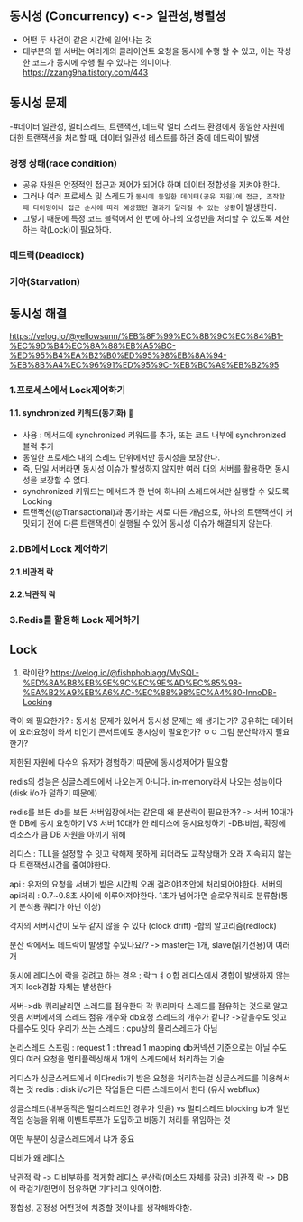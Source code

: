 ## 동시성 (Concurrency) <-> 일관성,병렬성
- 어떤 두 사건이 같은 시간에 일어나는 것
- 대부분의 웹 서버는 여러개의 클라이언트 요청을 동시에 수행 할 수 있고, 이는 작성한 코드가 동시에 수행 될 수 있다는 의미이다.
https://zzang9ha.tistory.com/443

## 동시성 문제
-#데이터 일관성, 멀티스레드, 트랜잭션, 데드락
멀티 스레드 환경에서 동일한 자원에 대한 트랜잭션을 처리할 때, 데이터 일관성 테스트를 하던 중에 데드락이 발생
### 경쟁 상태(race condition)
- 공유 자원은 안정적인 접근과 제어가 되어야 하며 데이터 정합성을 지켜야 한다.
- 그러나 여러 프로세스 및 스레드가 `동시에 동일한 데이터(공유 자원)에 접근, 조작할 때 타이밍이나 접근 순서에 따라 예상했던 결과가 달라질 수 있는 상황`이 발생한다.
- 그렇기 때문에 특정 코드 블럭에서 한 번에 하나의 요청만을 처리할 수 있도록 제한하는 락(Lock)이 필요하다.

### 데드락(Deadlock)
### 기아(Starvation)

## 동시성 해결
https://velog.io/@yellowsunn/%EB%8F%99%EC%8B%9C%EC%84%B1-%EC%9D%B4%EC%8A%88%EB%A5%BC-%ED%95%B4%EA%B2%B0%ED%95%98%EB%8A%94-%EB%8B%A4%EC%96%91%ED%95%9C-%EB%B0%A9%EB%B2%95
### 1.프로세스에서 Lock제어하기
#### 1.1. synchronized 키워드(동기화) 🤔
- 사용 : 메서드에 synchronized 키워드를 추가, 또는 코드 내부에 synchronized 블럭 추가
- 동일한 프로세스 내의 스레드 단위에서만 동시성을 보장한다. 
- 즉, 단일 서버라면 동시성 이슈가 발생하지 않지만 여러 대의 서버를 활용하면 동시성을 보장할 수 없다.
- synchronized 키워드는 메서드가 한 번에 하나의 스레드에서만 실행할 수 있도록 Locking
- 트랜잭션(@Transactional)과 동기화는 서로 다른 개념으로, 하나의 트랜잭션이 커밋되기 전에 다른 트랜잭션이 실행될 수 있어 동시성 이슈가 해결되지 않는다.

### 2.DB에서 Lock 제어하기
#### 2.1.비관적 락
#### 2.2.낙관적 락
### 3.Redis를 활용해 Lock 제어하기

## Lock 
1. 락이란?
https://velog.io/@fishphobiagg/MySQL-%ED%8A%B8%EB%9E%9C%EC%9E%AD%EC%85%98-%EA%B2%A9%EB%A6%AC-%EC%88%98%EC%A4%80-InnoDB-Locking



락이 왜 필요한가? : 동시성 문제가 있어서
동시성 문제는 왜 생기는가? 공유하는 데이터에 요러요청이 와서
비인기 콘서트에도 동시성이 필요한가? ㅇㅇ
그럼 분산락까지 필요한가?

제한된 자원에 다수의 유저가 경험하기 때문에 동시성제어가 필요함

redis의 성능은 싱글스레드에서 나오는게 아니다. in-memory라서 나오는 성능이다 (disk i/o가 덜하기 때문에)


redis를 보든 db를 보든 서버입장에서는 같은데 왜 분산락이 필요한가?
-> 서버 10대가 한 DB에 동시 요청하기 VS 서버 10대가 한 레디스에 동시요청하기
-DB:비쌈, 확장에 리소스가 큼
DB 자원을 아끼기 위해

레디스 : TLL을 설정할 수 잇고 락해제 못하게 되더라도 교착상태가 오래 지속되지 않는다
트랜잭션시간을 줄여야한다.

api : 유저의 요청을 서버가 받은 시간붜 오래 걸려야1초안에 처리되어야한다.
서버의 api처리 : 0.7~0.8초 사이에 이루어져야한다.
1초가 넘어가면 슬로우쿼리로 분류함(통계 분석용 쿼리가 아닌 이상)

각자의 서버시간이 모두 같지 않을 수 있다 (clock drift)
-합의 알고리즘(redlock)

분산 락에서도 데드락이 발생할 수있나요/?
-> master는 1개, slave(읽기전용)이 여러개

동시에 레디스에 락을 걸려고 하는 경우 : 락ㄱㅕㅇ합
레디스에서 경합이 발생하지 않는거지 lock경합 자체는 발생한다

서버->db 쿼리날리면 스레드를 점유한다
각 쿼리마다 스레드를 점유하는 것으로 알고잇음
서버에서의 스레드 점유 개수와 db요청 스레드의 개수가 같나?
->같을수도 잇고 다를수도 잇다
우리가 쓰는 스레드 : cpu상의 물리스레드가 아님

논리스레드
스프링 : request 1 : thread 1 mapping
db커넥션 기준으로는 아닐 수도 잇다
여러 요청을 멀티플렉싱해서 1개의 스레드에서 처리하는 기술

레디스가 싱글스레드에서 이다redis가 받은 요청을 처리하는걸 싱글스레드를 이용해서 하는 것
redis : disk i/o가은 작업들은 다른 스레드에서 한다 (유사 webflux)

싱글스레드(내부동작은 멀티스레드인 경우가 잇음) vs 멀티스레드 
blocking io가 일반적임
성능을 위해 이벤트루프가 도입하고 비동기 처리를 위임하는 것

어떤 부분이 싱글스레드에서 냐가 중요

디비가 왜 레디스 


낙관적 락 -> 디비부하를 적게함 레디스 분산락(메소드 자체를 잠금)
비관적 락 -> DB에 락걸기/한명이 점유하면 기다리고 잇어야함. 


정합성, 공정성 어떤것에 치중할 것이냐를 생각해봐야함.
